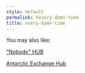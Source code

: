 ```yaml
---
style: default
permalink: Xevery-damn-time
title: every-damn-time
---
```

You may also like:

["Nobody" HUB](http://scp-wiki.net/nobody-hub)

[Antarctic Exchange Hub](http://scp-wiki.net/antarctic-exchange-hub)
